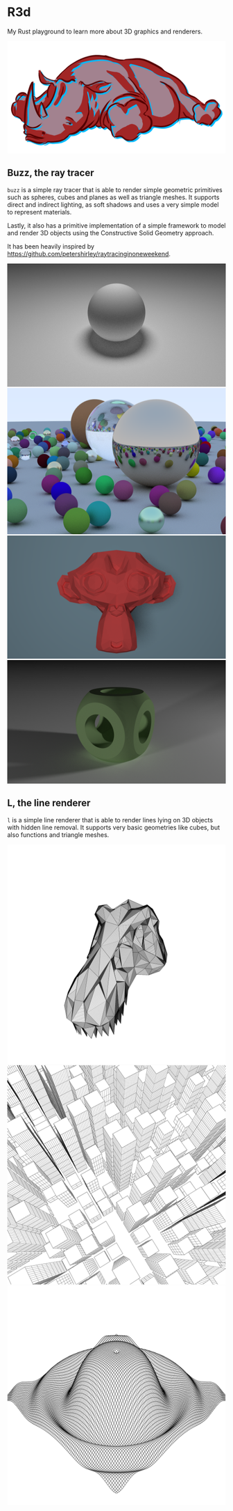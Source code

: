 # R3d

My Rust playground to learn more about 3D graphics and renderers.

![r3d.png](images/r3d.png)

## Buzz, the ray tracer

`buzz` is a simple ray tracer that is able to render simple geometric primitives
such as spheres, cubes and planes as well as triangle meshes. It supports direct
and indirect lighting, as soft shadows and uses a very simple model to represent
materials.

Lastly, it also has a primitive implementation of a simple framework to model
and render 3D objects using the Constructive Solid Geometry approach.

It has been heavily inspired by
https://github.com/petershirley/raytracinginoneweekend.

![hello](images/buzz/hello.png)
![ray-tracing-in-a-weekend-cover](images/buzz/ray-tracing-in-a-weekend-cover.png)
![suzanne](images/buzz/suzanne.png)
![csg](images/buzz/csg.png)

## L, the line renderer

`l` is a simple line renderer that is able to render lines lying on 3D objects
with hidden line removal. It supports very basic geometries like cubes, but also
functions and triangle meshes.

![trex](images/l/trex.png)
![skyscrapers](images/l/skyscrapers.png)
![fun](images/l/fun.png)
